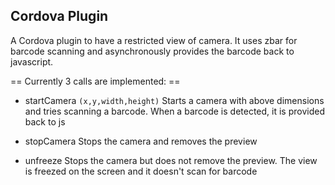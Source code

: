 Cordova Plugin
----------------

A Cordova plugin to have a restricted view of camera. It uses zbar for barcode scanning and asynchronously provides the barcode back to javascript.

== Currently 3 calls are implemented: ==

* startCamera `(x,y,width,height)` 
Starts a camera with above dimensions and tries scanning a barcode. When a barcode is detected, it is provided back to js

* stopCamera 
Stops the camera and removes the preview

* unfreeze
Stops the camera but does not remove the preview. The view is freezed on the screen and it doesn't scan for barcode

